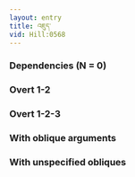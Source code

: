 ```yaml
---
layout: entry
title: འཇུད་
vid: Hill:0568
---
```

### Dependencies (N = 0)


### Overt 1-2


### Overt 1-2-3


### With oblique arguments


### With unspecified obliques
